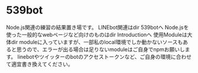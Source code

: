 # 539bot
Node.js関連の練習の結果置き場です。
LINEbot関連はdir 539botへ
Node.jsを使った一般的なwebページなど向けのものはdir Introductionへ
使用Moduleは大体dir moduleに入っていますが、一部私のlocal環境でしか動かないソースもあると思うので、エラーが出る場合は足りないmoduleはご自身でnpmお願いします。
linebotやツイッターのbotのアクセストークンなど、ご自身の環境に合わせて適宜書き換えてください。
